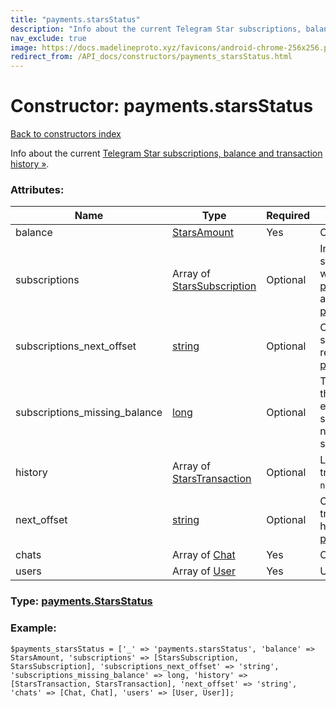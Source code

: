 ```yaml
---
title: "payments.starsStatus"
description: "Info about the current Telegram Star subscriptions, balance and transaction history »."
nav_exclude: true
image: https://docs.madelineproto.xyz/favicons/android-chrome-256x256.png
redirect_from: /API_docs/constructors/payments_starsStatus.html
---
```

# Constructor: payments.starsStatus  
[Back to constructors index](/API_docs/constructors/index.html)



Info about the current [Telegram Star subscriptions, balance and transaction history »](https://core.telegram.org/api/stars#balance-and-transaction-history).

### Attributes:

| Name     |    Type       | Required | Description |
|----------|---------------|----------|-------------|
|balance|[StarsAmount](/API_docs/types/StarsAmount.html) | Yes|Current Telegram Star balance.|
|subscriptions|Array of [StarsSubscription](/API_docs/types/StarsSubscription.html) | Optional|Info about current Telegram Star subscriptions, only returned when invoking [payments.getStarsTransactions](../methods/payments.getStarsTransactions.html) and [payments.getStarsSubscriptions](../methods/payments.getStarsSubscriptions.html).|
|subscriptions\_next\_offset|[string](/API_docs/types/string.html) | Optional|Offset for pagination of subscriptions: only usable and returned when invoking [payments.getStarsSubscriptions](../methods/payments.getStarsSubscriptions.html).|
|subscriptions\_missing\_balance|[long](/API_docs/types/long.html) | Optional|The number of Telegram Stars the user should buy to be able to extend expired subscriptions soon (i.e. the current balance is not enough to extend all expired subscriptions).|
|history|Array of [StarsTransaction](/API_docs/types/StarsTransaction.html) | Optional|List of Telegram Star transactions (partial if `next_offset` is set).|
|next\_offset|[string](/API_docs/types/string.html) | Optional|Offset to use to fetch more transactions from the transaction history using [payments.getStarsTransactions](../methods/payments.getStarsTransactions.html).|
|chats|Array of [Chat](/API_docs/types/Chat.html) | Yes|Chats mentioned in `history`.|
|users|Array of [User](/API_docs/types/User.html) | Yes|Users mentioned in `history`.|



### Type: [payments.StarsStatus](/API_docs/types/payments.StarsStatus.html)


### Example:

```
$payments_starsStatus = ['_' => 'payments.starsStatus', 'balance' => StarsAmount, 'subscriptions' => [StarsSubscription, StarsSubscription], 'subscriptions_next_offset' => 'string', 'subscriptions_missing_balance' => long, 'history' => [StarsTransaction, StarsTransaction], 'next_offset' => 'string', 'chats' => [Chat, Chat], 'users' => [User, User]];
```  
